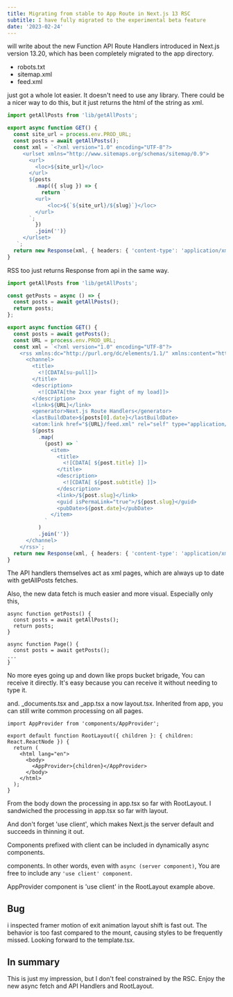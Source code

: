 ```yaml
---
title: Migrating from stable to App Route in Next.js 13 RSC
subtitle: I have fully migrated to the experimental beta feature
date: '2023-02-24'
---
```


will write about the new Function API Route Handlers introduced in Next.js version 13.20, which has been completely migrated to the app directory.

- robots.txt
- sitemap.xml
- feed.xml

just got a whole lot easier.
It doesn't need to use any library.
There could be a nicer way to do this, but it just returns the html of the string as xml.

```ts title="app/sitemap.xml/route.ts" {6-22} showLineNumbers
import getAllPosts from 'lib/getAllPosts';

export async function GET() {
  const site_url = process.env.PROD_URL;
  const posts = await getAllPosts();
  const xml = `<?xml version="1.0" encoding="UTF-8"?>
     <urlset xmlns="http://www.sitemaps.org/schemas/sitemap/0.9">
       <url>
         <loc>${site_url}</loc>
       </url>
       ${posts
         .map(({ slug }) => {
           return `
         <url>
             <loc>${`${site_url}/${slug}`}</loc>
         </url>
       `;
         })
         .join('')}
     </urlset>
   `;
  return new Response(xml, { headers: { 'content-type': 'application/xml' } });
}
```

RSS too just returns Response from api in the same way.

```ts title="app/feed.xml/route.ts" {4, 25} showLineNumbers
import getAllPosts from 'lib/getAllPosts';

const getPosts = async () => {
  const posts = await getAllPosts();
  return posts;
};

export async function GET() {
  const posts = await getPosts();
  const URL = process.env.PROD_URL;
  const xml = `<?xml version="1.0" encoding="UTF-8"?>
    <rss xmlns:dc="http://purl.org/dc/elements/1.1/" xmlns:content="http://purl.org/rss/1.0/modules/content/" xmlns:atom="http://www.w3.org/2005/Atom" version="2.0">
      <channel>
        <title>
          <![CDATA[su-pull]]>
        </title>
        <description>
          <![CDATA[the 2xxx year fight of my load]]>
        </description>
        <link>${URL}</link>
        <generator>Next.js Route Handlers</generator>
        <lastBuildDate>${posts[0].date}</lastBuildDate>  
        <atom:link href="${URL}/feed.xml" rel="self" type="application/rss+xml"/>
        ${posts
          .map(
            (post) => `
              <item>
                <title>
                  <![CDATA[ ${post.title} ]]>
                </title>
                <description>
                  <![CDATA[ ${post.subtitle} ]]>
                </description>
                <link>/${post.slug}</link>
                <guid isPermaLink="true">/${post.slug}</guid>
                <pubDate>${post.date}</pubDate>
              </item>
            `
          )
          .join('')}
      </channel>
    </rss>`;
  return new Response(xml, { headers: { 'content-type': 'application/xml' } });
}
```

The API handlers themselves act as xml pages, which are always up to date with getAllPosts fetches.

Also, the new data fetch is much easier and more visual.
Especially only this,

```tsx title="posts/page.tsx" {2-3, 7}
async function getPosts() {
  const posts = await getAllPosts();
  return posts;
}

async function Page() {
  const posts = await getPosts();
...
}
```

No more eyes going up and down like props bucket brigade, You can receive it directly.
It's easy because you can receive it without needing to type it.

and. \_documents.tsx and \_app.tsx a now layout.tsx.
Inherited from app, you can still write common processing on all pages.

```tsx title="app/layout.tsx"  showLineNumbers {7}
import AppProvider from 'components/AppProvider';

export default function RootLayout({ children }: { children: React.ReactNode }) {
  return (
    <html lang="en">
      <body>
        <AppProvider>{children}</AppProvider>
      </body>
    </html>
  );
}
```

From the body down the processing in app.tsx so far with RootLayout.
I sandwiched the processing in app.tsx so far with layout.

And don't forget 'use client', which makes Next.js the server default and succeeds in thinning it out.

Components prefixed with client can be included in dynamically async components.

components. In other words, even with `async (server component)`,
You are free to include any `'use client' component`.

AppProvider component is 'use client' in the RootLayout example above.

## Bug

i inspected framer motion of exit animation layout shift is fast out.
The behavior is too fast compared to the mount, causing styles to be frequently missed.
Looking forward to the template.tsx.

## In summary

This is just my impression, but I don't feel constrained by the RSC.
Enjoy the new async fetch and API Handlers and RootLayout.
